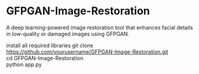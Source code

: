 # GFPGAN-Image-Restoration
A deep learning-powered image restoration tool that enhances facial details in low-quality or damaged images using GFPGAN.

install all required libraries
git clone https://github.com/yourusername/GFPGAN-Image-Restoration.git  
cd GFPGAN-Image-Restoration  
python app.py
